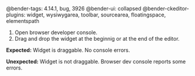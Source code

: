 @bender-tags: 4.14.1, bug, 3926
@bender-ui: collapsed
@bender-ckeditor-plugins: widget, wysiwygarea, toolbar, sourcearea, floatingspace, elementspath

1. Open browser developer console.
1. Drag and drop the widget at the beginnig or at the end of the editor.

**Expected:** Widget is draggable. No console errors.

**Unexpected:** Widget is not draggable. Browser dev console reports some errors.
